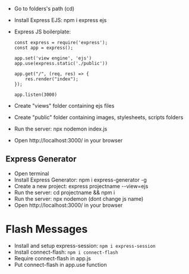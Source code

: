 - Go to folders's path (cd)
- Install Express EJS: npm i express ejs
- Express JS boilerplate:

  ```
  const express = require('express');
  const app = express();

  app.set('view engine', 'ejs')
  app.use(express.static('./public'))

  app.get("/", (req, res) => {
      res.render("index");
  });

  app.listen(3000)

  ```

- Create "views" folder containing ejs files
- Create "public" folder containing images, stylesheets, scripts folders
- Run the server: npx nodemon index.js
- Open http://localhost:3000/ in your browser


## Express Generator 

- Open terminal
- Install Express Generator: npm i express-generator -g
- Create a new project: express projectname --view=ejs
- Run the server: cd projectname && npm i
- Run the server: npx nodemon (dont change js name)
- Open http://localhost:3000/ in your browser

# Flash Messages

- Install and setup express-session: `npm i express-session` <!--For setup, refer process.md of Mongo_DB folder-->
- Install connect-flash: `npm i connect-flash`
- Require connect-flash in app.js
- Put connect-flash in app.use function

<!--Flash messages ka matlab server ke kisi route mein koi data banana and uss data ko dusre route pe use karna -->

